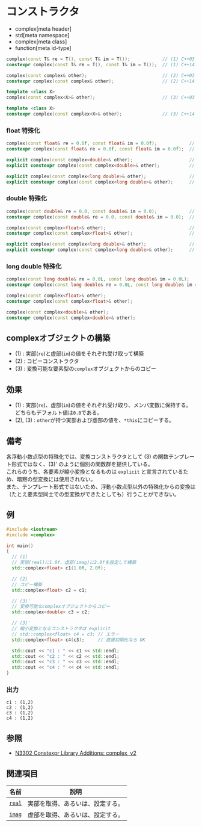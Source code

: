 # コンストラクタ
* complex[meta header]
* std[meta namespace]
* complex[meta class]
* function[meta id-type]

```cpp
complex(const T& re = T(), const T& im = T());            // (1) C++03
constexpr complex(const T& re = T(), const T& im = T());  // (1) C++14

complex(const complex& other);                            // (2) C++03
constexpr complex(const complex& other);                  // (2) C++14

template <class X>
complex(const complex<X>& other);                         // (3) C++03

template <class X>
constexpr complex(const complex<X>& other);               // (3) C++14
```

### float 特殊化
```cpp
complex(const float& re = 0.0f, const float& im = 0.0f);			// (1) C++03
constexpr complex(const float& re = 0.0f, const float& im = 0.0f);	// (1) C++14

explicit complex(const complex<double>& other);						// (3)' C++03
explicit constexpr complex(const complex<double>& other);			// (3)' C++14

explicit complex(const complex<long double>& other);				// (3)' C++03
explicit constexpr complex(const complex<long double>& other);		// (3)' C++14
```

### double 特殊化
```cpp
complex(const double& re = 0.0, const double& im = 0.0);			// (1) C++03
constexpr complex(const double& re = 0.0, const double& im = 0.0);	// (1) C++14

complex(const complex<float>& other);								// (3)' C++03
constexpr complex(const complex<float>& other);						// (3)' C++14

explicit complex(const complex<long double>& other);				// (3)' C++03
explicit constexpr complex(const complex<long double>& other);		// (3)' C++14
```

### long double 特殊化
```cpp
complex(const long double& re = 0.0L, const long double& im = 0.0L);			// (1) C++03
constexpr complex(const long double& re = 0.0L, const long double& im = 0.0L);	// (1) C++14

complex(const complex<float>& other);											// (3)' C++03
constexpr complex(const complex<float>& other);									// (3)' C++14

complex(const complex<double>& other);											// (3)' C++03
constexpr complex(const complex<double>& other);								// (3)' C++14
```

## complexオブジェクトの構築
- (1) : 実部(`re`)と虚部(`im`)の値をそれぞれ受け取って構築
- (2) : コピーコンストラクタ
- (3) : 変換可能な要素型の`complex`オブジェクトからのコピー


## 効果
- (1) : 実部(`re`)、虚部(`im`)の値をそれぞれ受け取り、メンバ変数に保持する。どちらもデフォルト値は`0.0`である。
- (2), (3) : `other`が持つ実部および虚部の値を、`*this`にコピーする。


## 備考
各浮動小数点型の特殊化では、変換コンストラクタとして (3) の関数テンプレート形式ではなく、(3)' のように個別の関数群を提供している。  
これらのうち、各要素が縮小変換となるものは `explicit` と宣言されているため、暗黙の型変換には使用されない。  
また、テンプレート形式ではないため、浮動小数点型以外の特殊化からの変換は（たとえ要素型同士での型変換ができたとしても）行うことができない。


## 例
```cpp example
#include <iostream>
#include <complex>

int main()
{
  // (1)
  // 実部(real)に1.0f、虚部(imag)に2.0fを設定して構築
  std::complex<float> c1(1.0f, 2.0f);

  // (2)
  // コピー構築
  std::complex<float> c2 = c1;

  // (3)'
  // 変換可能なcomplexオブジェクトからコピー
  std::complex<double> c3 = c2;

  // (3)'
  // 縮小変換となるコンストラクタは explicit
  // std::complex<float> c4 = c3; // エラー
  std::complex<float> c4(c3);     // 直接初期化なら OK

  std::cout << "c1 : " << c1 << std::endl;
  std::cout << "c2 : " << c2 << std::endl;
  std::cout << "c3 : " << c3 << std::endl;
  std::cout << "c4 : " << c4 << std::endl;
}
```

### 出力
```
c1 : (1,2)
c2 : (1,2)
c3 : (1,2)
c4 : (1,2)
```


## 参照
- [N3302 Constexpr Library Additions: complex, v2](http://www.open-std.org/jtc1/sc22/wg21/docs/papers/2011/n3302.html)


## 関連項目

| 名前             | 説明                             |
|------------------|----------------------------------|
|[`real`](real.md) | 実部を取得、あるいは、設定する。 |
|[`imag`](imag.md) | 虚部を取得、あるいは、設定する。 |

